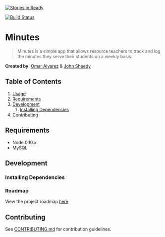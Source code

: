 [![Stories in Ready](https://badge.waffle.io/troops2devs/minutes.png?label=ready&title=Ready)](https://waffle.io/troops2devs/minutes)

[![Build Status](https://semaphoreci.com/api/v1/projects/f20441fe-f680-4297-b794-04fcd8b8be36/466891/badge.svg)](https://semaphoreci.com/omarca/minutes)

# Minutes

> Minutes is a simple app that allows resource teachers to track and log the minutes they serve their students on a weekly basis.

__Created by__: [Omar Alvarez](http://omar-a.com) & [John Sheedy](http://example.com)

## Table of Contents

1. [Usage](#Usage)
1. [Requirements](#requirements)
1. [Development](#development)
    1. [Installing Dependencies](#installing-dependencies)
1. [Contributing](#contributing)

## Requirements

- Node 0.10.x
- MySQL

## Development

### Installing Dependencies

### Roadmap

View the project roadmap [here](https://github.com/troops2devs/minutes/issues)

## Contributing

See [CONTRIBUTING.md](CONTRIBUTING.md) for contribution guidelines.
